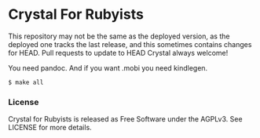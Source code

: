 Crystal For Rubyists
=================

This repository may not be the same as the deployed version, as the deployed one tracks the last release, and this sometimes contains changes for HEAD. Pull requests to update to HEAD Crystal always welcome!

You need pandoc. And if you want .mobi you need kindlegen.

    $ make all

### License

Crystal for Rubyists is released as Free Software under the AGPLv3. See LICENSE
for more details.
